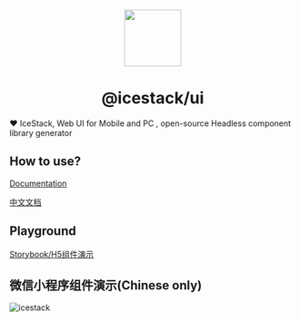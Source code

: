 <br>

<p align="center">
<img src="https://github.com/sonofmagic/icestack/raw/main/assets/logo.svg" style="width:100px;" />
</p>

<h1 align="center">@icestack/ui</h1>

❤️ IceStack, Web UI for Mobile and PC , open-source Headless component library generator

## How to use?

[Documentation](https://ui.icebreaker.top/)

[中文文档](https://ui.icebreaker.top/zh-CN)

## Playground

[Storybook/H5组件演示](https://story.ui.icebreaker.top/)

## 微信小程序组件演示(Chinese only)

![icestack](https://github.com/sonofmagic/icestack/raw/main/assets/mp.jpg)
